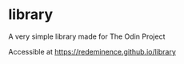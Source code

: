 # library

A very simple library made for The Odin Project

Accessible at https://redeminence.github.io/library
